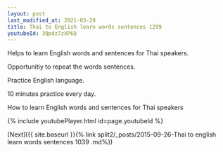 ```yaml
---
layout: post
last_modified_at: 2021-03-29
title: Thai to English learn words sentences 1299 
youtubeId: 3Qpdz7zXP6Q
---
```

 
 
Helps to learn English words and sentences for Thai speakers.

Opportunitiy to repeat the words sentences. 

Practice English language. 
 
10 minutes practice every day. 
 
How to learn English words and sentences for Thai speakers 
 
{% include youtubePlayer.html id=page.youtubeId %}
 
 
[Next]({{ site.baseurl }}{% link  split2/_posts/2015-09-26-Thai to english learn words sentences 1039 .md%})
 
